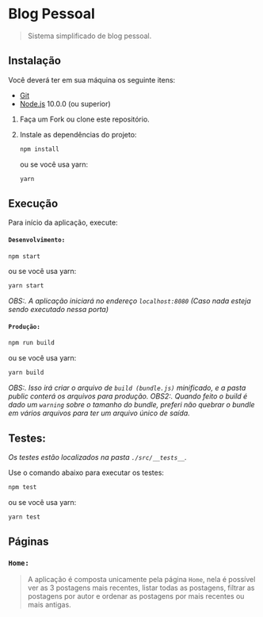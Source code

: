 # Blog Pessoal

> Sistema simplificado de blog pessoal.

## Instalação

Você deverá ter em sua máquina os seguinte itens:

- [Git](http://git-scm.com/)
- [Node.js](http://nodejs.org/) 10.0.0 (ou superior)

1. Faça um Fork ou clone este repositório.

2. Instale as dependências do projeto:

   ```sh
   npm install
   ```

   ou se você usa yarn:

   ```sh
   yarn
   ```

## Execução

Para início da aplicação, execute:

#### `Desenvolvimento:`

```sh
npm start
```

ou se você usa yarn:

```sh
yarn start
```

_OBS:. A aplicação iniciará no endereço `localhost:8080` (Caso nada esteja sendo executado nessa porta)_

#### `Produção:`

```sh
npm run build
```

ou se você usa yarn:

```sh
yarn build
```

_OBS:. Isso irá criar o arquivo de `build (bundle.js)` minificado, e a pasta public conterá os arquivos para produção._
_OBS2:. Quando feito o build é dado um `warning` sobre o tamanho do bundle, preferi não quebrar o bundle em vários arquivos para ter um arquivo único de saída._

## Testes:

_Os testes estão localizados na pasta `./src/__tests__`._

Use o comando abaixo para executar os testes:

```sh
npm test
```

ou se você usa yarn:

```sh
yarn test
```

## Páginas

### `Home:`

> A aplicação é composta unicamente pela página `Home`, nela é possível ver as 3 postagens mais recentes, listar todas as postagens, filtrar as postagens por autor e ordenar as postagens por mais recentes ou mais antigas.

#
